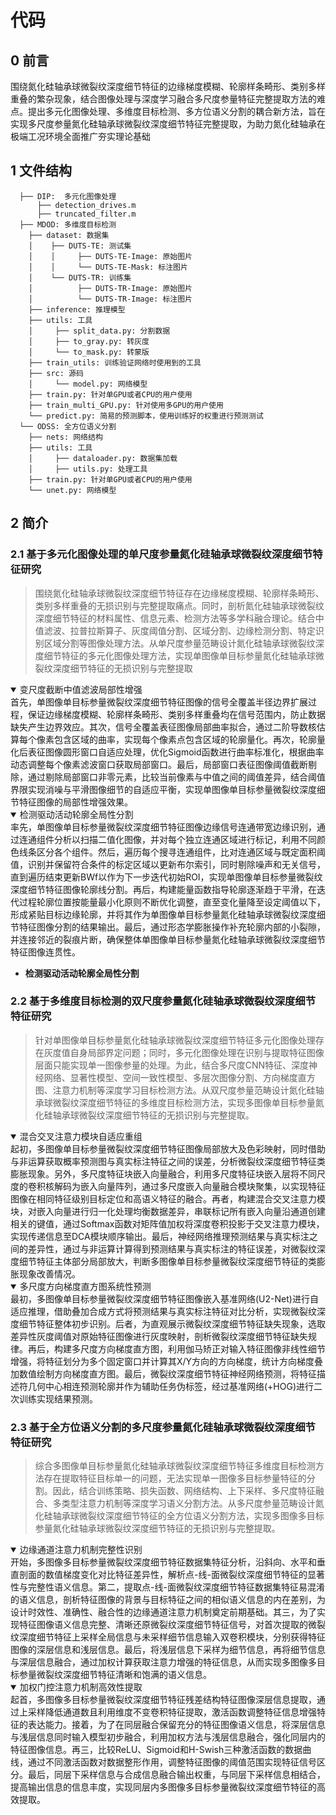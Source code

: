 # 代码

## 0 前言

围绕氮化硅轴承球微裂纹深度细节特征的边缘梯度模糊、轮廓样条畸形、类别多样重叠的繁杂现象，结合图像处理与深度学习融合多尺度参量特征完整提取方法的难点。提出多元化图像处理、多维度目标检测、多方位语义分割的耦合新方法，旨在实现多尺度参量氮化硅轴承球微裂纹深度细节特征完整提取，为助力氮化硅轴承在极端工况环境全面推广夯实理论基础

## 1 文件结构

```
  ├── DIP:  多元化图像处理
      ├── detection_drives.m
      ├── truncated_filter.m
  ├── MDOD: 多维度目标检测
    ├── dataset: 数据集
    │    ├── DUTS-TE: 测试集
    │    │     ├── DUTS-TE-Image: 原始图片
    │    │     └── DUTS-TE-Mask: 标注图片
    │    └── DUTS-TR: 训练集
    │          ├── DUTS-TR-Image: 原始图片
    │          └── DUTS-TR-Image: 标注图片
    ├── inference: 推理模型
    ├── utils: 工具
    │     ├── split_data.py: 分割数据
    │     ├── to_gray.py: 转灰度
    │     └── to_mask.py: 转蒙版
    ├── train_utils: 训练验证网络时使用到的工具
    ├── src: 源码
    │     └── model.py: 网络模型
    ├── train.py: 针对单GPU或者CPU的用户使用
    ├── train_multi_GPU.py: 针对使用多GPU的用户使用
    └── predict.py: 简易的预测脚本，使用训练好的权重进行预测测试
  └── ODSS: 全方位语义分割
    ├── nets: 网络结构
    ├── utils: 工具
    │     ├── dataloader.py: 数据集加载
    │     ├── utils.py: 处理工具
    ├── train.py: 针对单GPU或者CPU的用户使用
    └── unet.py: 网络模型
```

## 2 简介

### 2.1 基于多元化图像处理的单尺度参量氮化硅轴承球微裂纹深度细节特征研究

> 围绕氮化硅轴承球微裂纹深度细节特征存在边缘梯度模糊、轮廓样条畸形、类别多样重叠的无损识别与完整提取痛点。同时，剖析氮化硅轴承球微裂纹深度细节特征的材料属性、信息元素、检测方法等多学科融合理论。结合中值滤波、拉普拉斯算子、灰度阈值分割、区域分割、边缘检测分割、特定识别区域分割等图像处理方法。从单尺度参量范畴设计氮化硅轴承球微裂纹深度细节特征的多元化图像处理方法，实现单图像单目标参量氮化硅轴承球微裂纹深度细节特征的无损识别与完整提取

<details open><summary>变尺度截断中值滤波局部性增强</summary>
首先，单图像单目标参量微裂纹深度细节特征图像的信号全覆盖半径边界扩展过程，保证边缘梯度模糊、轮廓样条畸形、类别多样重叠均在信号范围内，防止数据缺失产生边界效应。其次，信号全覆盖表征图像局部曲率拟合，通过二阶导数核估算每个像素包含区域的曲率，实现每个像素点包含区域的轮廓量化。再次，轮廓量化后表征图像圆形窗口自适应处理，优化Sigmoid函数进行曲率标准化，根据曲率动态调整每个像素滤波窗口获取局部窗口。最后，局部窗口表征图像阈值截断剔除，通过剔除局部窗口非零元素，比较当前像素与中值之间的阈值差异，结合阈值界限实现消噪与平滑图像细节的自适应平衡，实现单图像单目标参量微裂纹深度细节特征图像的局部性增强效果。
</details>
<details open><summary>检测驱动活动轮廓全局性分割</summary>
率先，单图像单目标参量微裂纹深度细节特征图像边缘信号连通带宽边缘识别，通过连通组件分析以扫描二值化图像，并对每个独立连通区域进行标记，利用不同颜色线条区分各个组件。然后，遍历每个搜寻连通组件，比对连通区域与既定面积阈值，识别并保留符合条件的标定区域以更新布尔索引，同时剔除噪声和无关信号，直到遍历结束更新BWf以作为下一步迭代初始ROI，实现单图像单目标参量微裂纹深度细节特征图像轮廓线分割。再后，构建能量函数指导轮廓逐渐趋于平滑，在迭代过程轮廓位置按能量最小化原则不断优化调整，直至变化量降至设定阈值以下，形成紧贴目标边缘轮廓，并将其作为单图像单目标参量氮化硅轴承球微裂纹深度细节特征图像分割的结果输出。最后，通过形态学膨胀操作补充轮廓内部的小裂隙，并连接邻近的裂痕片断，确保整体单图像单目标参量氮化硅轴承球微裂纹深度细节特征图像连贯性。
</details>

- **检测驱动活动轮廓全局性分割**

### 2.2 基于多维度目标检测的双尺度参量氮化硅轴承球微裂纹深度细节特征研究

> 针对单图像单目标参量氮化硅轴承球微裂纹深度细节特征多元化图像处理存在灰度值自身局部界定问题；同时，多元化图像处理在识别与提取特征图像层面只能实现单一图像参量的处理。为此，结合多尺度CNN特征、深度神经网络、显著性模型、空间一致性模型、多层次图像分割、方向梯度直方图、注意力机制等深度学习目标检测方法。从双尺度参量范畴设计氮化硅轴承球微裂纹深度细节特征的多维度目标检测方法，实现多图像单目标参量氮化硅轴承球微裂纹深度细节特征的无损识别与完整提取。

<details open><summary>混合交叉注意力模块自适应重组</summary>
起初，多图像单目标参量微裂纹深度细节特征图像局部放大及色彩映射，同时借助与非运算获取概率预测图与真实标注特征之间的误差，分析微裂纹深度细节特征类膨胀现象。另外，多尺度特征块嵌入向量融合，利用多尺度特征块嵌入层将不同尺度的卷积核解码为嵌入向量阵列，通过多尺度嵌入向量融合模块聚集，以实现特征图像在相同特征级别目标定位和高语义特征的融合。再者，构建混合交叉注意力模块，对嵌入向量进行归一化处理均衡数据差异，串联标记所有嵌入向量沿通道创建相关的键值，通过Softmax函数对矩阵值加权将深度卷积投影于交叉注意力模块，实现传递信息至DCA模块顺序输出。最后，神经网络推理预测结果与真实标注之间的差异性，通过与非运算计算得到预测结果与真实标注的特征误差，对微裂纹深度细节特征主体部分局部放大，判断多图像单目标参量微裂纹深度细节特征的类膨胀现象改善情况。
</details>
<details open><summary>多尺度方向梯度直方图系统性预测</summary>
最初，多图像单目标参量微裂纹深度细节特征图像嵌入基准网络(U2-Net)进行自适应推理，借助叠加合成方式将预测结果与真实标注特征对比分析，实现微裂纹深度细节特征整体初步识别。后者，为直观展示微裂纹深度细节特征缺失现象，选取差异性灰度阈值对原始特征图像进行灰度映射，剖析微裂纹深度细节特征缺失规律。再后，构建多尺度方向梯度直方图，利用伽马矫正对输入特征图像非线性细节增强，将特征划分为多个固定窗口并计算其X/Y方向的方向梯度，统计方向梯度叠加数值绘制方向梯度直方图。最后，微裂纹深度细节特征神经网络预测，将特征描述符几何中心相连预测轮廓并作为辅助任务伪标签，经过基准网络(+HOG)进行二次训练实现结果预测。
</details>

### 2.3 基于全方位语义分割的多尺度参量氮化硅轴承球微裂纹深度细节特征研究

> 综合多图像单目标参量氮化硅轴承球微裂纹深度细节特征多维度目标检测方法存在提取特征目标单一的问题，无法实现单一图像多目标参量特征的分割。因此，结合训练策略、损失函数、网络结构、上下采样、多尺度特征融合、多类型注意力机制等深度学习语义分割方法。从多尺度参量范畴设计氮化硅轴承球微裂纹深度细节特征的全方位语义分割方法，实现多图像多目标参量氮化硅轴承球微裂纹深度细节特征的无损识别与完整提取。

<details open><summary>边缘通道注意力机制完整性识别</summary>
开始，多图像多目标参量微裂纹深度细节特征数据集特征分析，沿斜向、水平和垂直剖面的数值梯度变化对比特征差异性，解析点-线-面微裂纹深度细节特征的显著性与完整性语义信息。第二，提取点-线-面微裂纹深度细节特征数据集特征易混淆的语义信息，剖析特征图像的背景与目标特征之间的相似语义信息的内在差别，为设计时效性、准确性、融合性的边缘通道注意力机制奠定前期基础。其三，为了实现特征图像语义信息完整、清晰还原微裂纹深度细节特征信号，对首次提取的微裂纹深度细节特征上采样全局信息与未采样细节信息输入双卷积模块，分别获得特征图像的深层信息和浅层信息。最后，将浅层信息下采样为细节信息，再将细节信息与深层信息融合，通过加权计算获取注意力增强的特征信息，从而实现多图像多目标参量微裂纹深度细节特征清晰和饱满的语义信息。
</details>
<details open><summary>加权门控注意力机制高效性提取</summary>
起首，多图像多目标参量微裂纹深度细节特征残差结构特征图像深层信息提取，通过上采样降低通道数且利用维度不变卷积特征提取，激活函数调整特征信息增强特征的表达能力。接着，为了在同层融合保留充分的特征图像语义信息，将深层信息与浅层信息同时输入模型初步融合，利用加权方法与浅层信息融合，强化同层内的特征图像信息。再三，比较ReLU、Sigmoid和H-Swish三种激活函数的数据曲线，通过不同激活函数对数据整形作用，调整特征图像的阈值范围实现特征信号区分。最后，同层下采样信息与合成信息融合输出权重，与同层下采样信息相结合，提高输出信息的信息丰度，实现同层内多图像多目标参量微裂纹深度细节特征的高效提取。
</details>

